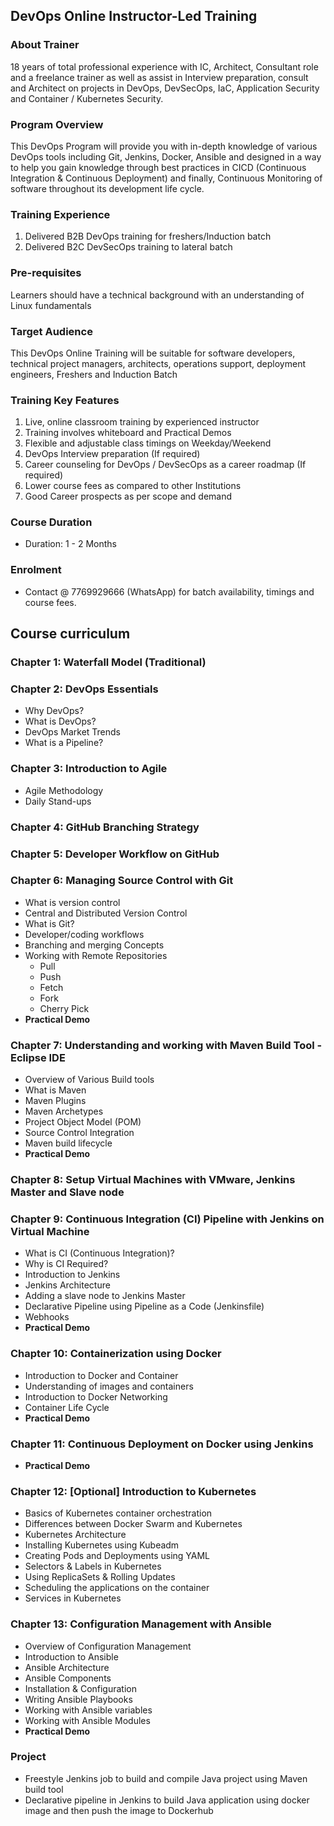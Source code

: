 ## DevOps Online Instructor-Led Training

### About Trainer
18 years of total professional experience with IC, Architect, Consultant role and a freelance trainer as well as assist in Interview preparation, consult and Architect on projects in DevOps, DevSecOps, IaC,  Application Security and Container / Kubernetes Security.

### Program Overview
This DevOps Program will provide you with in-depth knowledge of various DevOps tools including Git, Jenkins, Docker, Ansible and designed in a way to help you gain knowledge through best practices in CICD (Continuous Integration & Continuous Deployment) and finally, Continuous Monitoring of software throughout its development life cycle.

### Training Experience
1. Delivered B2B DevOps training for freshers/Induction batch
2. Delivered B2C DevSecOps training to lateral batch

### Pre-requisites
Learners should have a technical background with an understanding of Linux fundamentals

### Target Audience
This DevOps Online Training will be suitable for software developers, technical project managers, architects, operations support, deployment engineers, Freshers and Induction Batch

### Training Key Features
1. Live, online classroom training by experienced instructor
2. Training involves whiteboard and Practical Demos
3. Flexible and adjustable class timings on Weekday/Weekend
7. DevOps Interview preparation (If required)
8. Career counseling for DevOps / DevSecOps as a career roadmap (If required)
9. Lower course fees as compared to other Institutions
10. Good Career prospects as per scope and demand

### Course Duration
- Duration: 1 - 2 Months

### Enrolment
- Contact @ 7769929666 (WhatsApp) for batch availability, timings and course fees.


## Course curriculum

### Chapter 1: Waterfall Model (Traditional)

### Chapter 2: DevOps Essentials
- Why DevOps?
- What is DevOps?
- DevOps Market Trends
- What is a Pipeline?

### Chapter 3: Introduction to Agile
- Agile Methodology
- Daily Stand-ups

### Chapter 4: GitHub Branching Strategy

### Chapter 5: Developer Workflow on GitHub

### Chapter 6: Managing Source Control with Git
- What is version control
- Central and Distributed Version Control
- What is Git?
- Developer/coding workflows
- Branching and merging Concepts
- Working with Remote Repositories
  - Pull
  - Push
  - Fetch
  - Fork
  - Cherry Pick
- **Practical Demo**

### Chapter 7: Understanding and working with Maven Build Tool - Eclipse IDE
- Overview of Various Build tools
- What is Maven
- Maven Plugins
- Maven Archetypes
- Project Object Model (POM)
- Source Control Integration
- Maven build lifecycle
- **Practical Demo**

### Chapter 8: Setup Virtual Machines with VMware, Jenkins Master and Slave node

### Chapter 9: Continuous Integration (CI) Pipeline with Jenkins on Virtual Machine
- What is CI (Continuous Integration)?
- Why is CI Required?
- Introduction to Jenkins
- Jenkins Architecture
- Adding a slave node to Jenkins Master
- Declarative Pipeline using Pipeline as a Code (Jenkinsfile)
- Webhooks
- **Practical Demo**

### Chapter 10: Containerization using Docker
- Introduction to Docker and Container
- Understanding of images and containers
- Introduction to Docker Networking
- Container Life Cycle
- **Practical Demo**

### Chapter 11: Continuous Deployment on Docker using Jenkins
- **Practical Demo**

### Chapter 12: [Optional] Introduction to Kubernetes
- Basics of Kubernetes container orchestration
- Differences between Docker Swarm and Kubernetes
- Kubernetes Architecture
- Installing Kubernetes using Kubeadm
- Creating Pods and Deployments using YAML
- Selectors & Labels in Kubernetes
- Using ReplicaSets & Rolling Updates
- Scheduling the applications on the container
- Services in Kubernetes

### Chapter 13: Configuration Management with Ansible
- Overview of Configuration Management
- Introduction to Ansible
- Ansible Architecture
- Ansible Components
- Installation & Configuration
- Writing Ansible Playbooks
- Working with Ansible variables
- Working with Ansible Modules
- **Practical Demo**

### Project
- Freestyle Jenkins job to build and compile Java project using Maven build tool
- Declarative pipeline in Jenkins to build Java application using docker image and then push the image to Dockerhub
